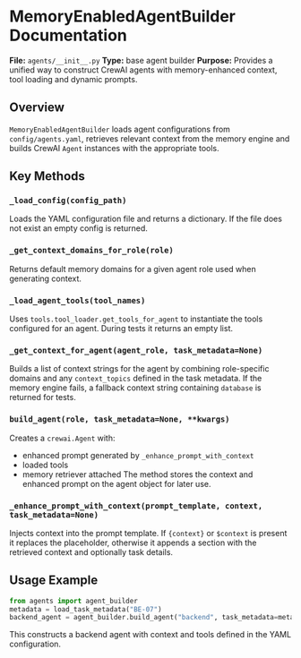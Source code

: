 # MemoryEnabledAgentBuilder Documentation

**File:** `agents/__init__.py`
**Type:** base agent builder
**Purpose:** Provides a unified way to construct CrewAI agents with memory-enhanced context, tool loading and dynamic prompts.

## Overview
`MemoryEnabledAgentBuilder` loads agent configurations from `config/agents.yaml`, retrieves relevant context from the memory engine and builds CrewAI `Agent` instances with the appropriate tools.

## Key Methods
### `_load_config(config_path)`
Loads the YAML configuration file and returns a dictionary. If the file does not exist an empty config is returned.

### `_get_context_domains_for_role(role)`
Returns default memory domains for a given agent role used when generating context.

### `_load_agent_tools(tool_names)`
Uses `tools.tool_loader.get_tools_for_agent` to instantiate the tools configured for an agent. During tests it returns an empty list.

### `_get_context_for_agent(agent_role, task_metadata=None)`
Builds a list of context strings for the agent by combining role-specific domains and any `context_topics` defined in the task metadata. If the memory engine fails, a fallback context string containing `database` is returned for tests.

### `build_agent(role, task_metadata=None, **kwargs)`
Creates a `crewai.Agent` with:
- enhanced prompt generated by `_enhance_prompt_with_context`
- loaded tools
- memory retriever attached
The method stores the context and enhanced prompt on the agent object for later use.

### `_enhance_prompt_with_context(prompt_template, context, task_metadata=None)`
Injects context into the prompt template. If `{context}` or `$context` is present it replaces the placeholder, otherwise it appends a section with the retrieved context and optionally task details.

## Usage Example
```python
from agents import agent_builder
metadata = load_task_metadata("BE-07")
backend_agent = agent_builder.build_agent("backend", task_metadata=metadata)
```
This constructs a backend agent with context and tools defined in the YAML configuration.

